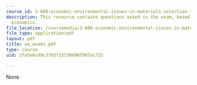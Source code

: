 ```yaml
---
course_id: 3-080-economic-environmental-issues-in-materials-selection-fall-2005
description: This resource contains questions asked in the exam, based on engineering
  economics.
file_location: /coursemedia/3-080-economic-environmental-issues-in-materials-selection-fall-2005/2fe5e0cd9c3793f33730490f987ac735_ee_exam1.pdf
file_type: application/pdf
layout: pdf
title: ee_exam1.pdf
type: course
uid: 2fe5e0cd9c3793f33730490f987ac735

---
```

None